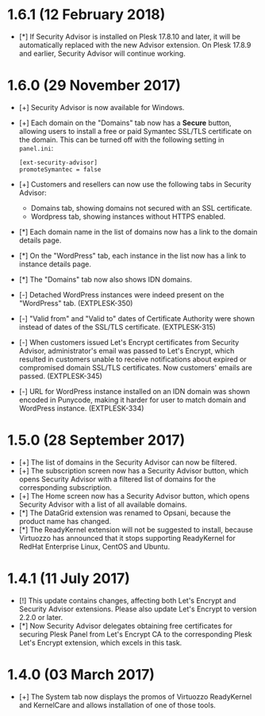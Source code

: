 # 1.6.1 (12 February 2018)

* [*] If Security Advisor is installed on Plesk 17.8.10 and later, it will be automatically replaced with the new Advisor extension. On Plesk 17.8.9 and earlier, Security Advisor will continue working.

# 1.6.0 (29 November 2017)

* [+] Security Advisor is now available for Windows.
* [+] Each domain on the "Domains" tab now has a **Secure** button, allowing users to install a free or paid Symantec SSL/TLS certificate on the domain. This can be turned off with the following setting in `panel.ini`:

      [ext-security-advisor]
      promoteSymantec = false
      
* [+] Customers and resellers can now use the following tabs in Security Advisor:
    * Domains tab, showing domains not secured with an SSL certificate.
    * Wordpress tab, showing instances without HTTPS enabled.
* [*] Each domain name in the list of domains now has a link to the domain details page.
* [*] On the "WordPress" tab, each instance in the list now has a link to instance details page.
* [*] The "Domains" tab now also shows IDN domains.
* [-] Detached WordPress instances were indeed present on the "WordPress" tab. (EXTPLESK-350)
* [-] "Valid from" and "Valid to" dates of Certificate Authority were shown instead of dates of the SSL/TLS certificate. (EXTPLESK-315)
* [-] When customers issued Let's Encrypt certificates from Security Advisor, administrator's email was passed to Let's Encrypt, which resulted in customers unable to receive notifications about expired or compromised domain SSL/TLS certificates. Now customers' emails are passed. (EXTPLESK-345)
* [-] URL for WordPress instance installed on an IDN domain was shown encoded in Punycode, making it harder for user to match domain and WordPress instance. (EXTPLESK-334)

# 1.5.0 (28 September 2017)

* [+] The list of domains in the Security Advisor can now be filtered.
* [+] The subscription screen now has a Security Advisor button, which opens Security Advisor with a filtered list of domains for the corresponding subscription.
* [+] The Home screen now has a Security Advisor button, which opens Security Advisor with a list of all available domains.
* [*] The DataGrid extension was renamed to Opsani, because the product name has changed.
* [*] The ReadyKernel extension will not be suggested to install, because Virtuozzo has announced that it stops supporting ReadyKernel for RedHat Enterprise Linux, CentOS and Ubuntu.

# 1.4.1 (11 July 2017)

* [!] This update contains changes, affecting both Let's Encrypt and Security Advisor extensions. Please also update Let's Encrypt to version 2.2.0 or later.
* [*] Now Security Advisor delegates obtaining free certificates for securing Plesk Panel from Let's Encrypt CA to the corresponding Plesk Let's Encrypt extension, which excels in this task.

# 1.4.0 (03 March 2017)

* [+] The System tab now displays the promos of Virtuozzo ReadyKernel and KernelCare and allows installation of one of those tools.
